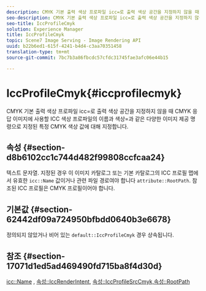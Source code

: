 ```yaml
---
description: CMYK 기본 출력 색상 프로파일 icc=로 출력 색상 공간을 지정하지 않을 때 CMYK 응답 이미지에 사용할 ICC 색상 프로파일의 이름과 색상=과 같은 다양한 이미지 제공 명령으로 지정된 특정 CMYK 색상 값에 대해 지정합니다.
seo-description: CMYK 기본 출력 색상 프로파일 icc=로 출력 색상 공간을 지정하지 않을 때 CMYK 응답 이미지에 사용할 ICC 색상 프로파일의 이름과 색상=과 같은 다양한 이미지 제공 명령으로 지정된 특정 CMYK 색상 값에 대해 지정합니다.
seo-title: IccProfileCmyk
solution: Experience Manager
title: IccProfileCmyk
topic: Scene7 Image Serving - Image Rendering API
uuid: b22b6ed1-615f-4241-b4d4-c3aa70351458
translation-type: tm+mt
source-git-commit: 7bc7b3a86fbcdc57cfdc31745fae3afc06e44b15

---
```



# IccProfileCmyk{#iccprofilecmyk}

CMYK 기본 출력 색상 프로파일 icc=로 출력 색상 공간을 지정하지 않을 때 CMYK 응답 이미지에 사용할 ICC 색상 프로파일의 이름과 색상=과 같은 다양한 이미지 제공 명령으로 지정된 특정 CMYK 색상 값에 대해 지정합니다.

## 속성 {#section-d8b6102cc1c744d482f99808ccfcaa24}

텍스트 문자열. 지정된 경우 이 이미지 카탈로그 또는 기본 카탈로그의 ICC 프로필 맵에서 유효한 `icc::Name` 값이거나 관련 파일 경로여야 합니다 `attribute::RootPath`. 참조된 ICC 프로필은 CMYK 프로필이어야 합니다.

## 기본값 {#section-62442df09a724950bfbdd0640b3e6678}

정의되지 않았거나 비어 있는 `default::IccProfileCmyk` 경우 상속됩니다.

## 참조 {#section-17071d1ed5ad469490fd715ba8f4d30d}

[icc::Name](../../../../../is-api/image-catalog/image-serving-api-ref/c-image-catalog-reference/c-icc-profile-map-reference/r-name-icc.md#reference-9e7d3c8e35434981a3dfac66b8946cbe) , [속성::IccRenderIntent](../../../../../is-api/image-catalog/image-serving-api-ref/c-image-catalog-reference/c-attributes-reference/r-iccrenderintent.md#reference-012f207f28bd4406a5368d23ed95a51f), [속성::IccProfileSrcCmyk,](../../../../../is-api/image-catalog/image-serving-api-ref/c-image-catalog-reference/c-attributes-reference/r-iccprofilesrccmyk.md#reference-b57196dfe5db41fe88bd0828ed4ec728)[속성::RootPath](../../../../../is-api/image-catalog/image-serving-api-ref/c-image-catalog-reference/c-attributes-reference/r-rootpath.md#reference-17d57e5967be403b8408fa7214017494)

